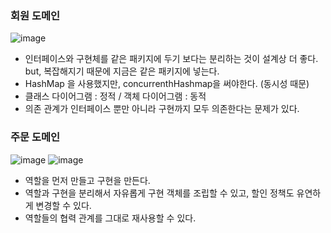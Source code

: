### 회원 도메인 
![image](https://github.com/SpringSync/Spring-Basic/assets/88030238/6810bd58-f0c8-409a-964a-15be7c60a1a7)

- 인터페이스와 구현체를 같은 패키지에 두기 보다는 분리하는 것이 설계상 더 좋다.
but, 복잡해지기 때문에 지금은 같은 패키지에 넣는다.
- HashMap 을 사용했지만, concurrenthHashmap을 써야한다. (동시성 때문)
- 클래스 다이어그램 : 정적 / 객체 다이어그램 : 동적
- 의존 관계가 인터페이스 뿐만 아니라 구현까지 모두 의존한다는 문제가 있다.

### 주문 도메인
![image](https://github.com/SpringSync/Spring-Basic/assets/88030238/03c3b853-9a09-4d2b-9d8e-5efe7b4f61be)
![image](https://github.com/SpringSync/Spring-Basic/assets/88030238/5a6f2549-9ea0-4740-8647-5eabdcf1d0a3)

- 역할을 먼저 만들고 구현을 만든다.
- 역할과 구현을 분리해서 자유롭게 구현 객체를 조립할 수 있고, 할인 정책도 유연하게 변경할 수 있다.
- 역할들의 협력 관계를 그대로 재사용할 수 있다.
